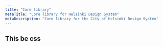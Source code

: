```yaml
---
title: "Core library"
metaTitle: "Core library for Helsinki Design System"
metaDescription: "Core library for the City of Helsinki Design System"
---
```


## This be css
